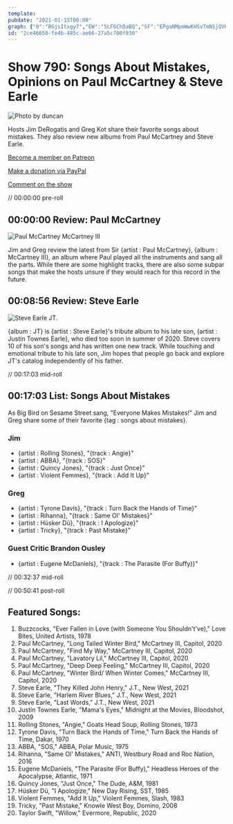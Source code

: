 ```yaml
---
template: 
pubdate: "2021-01-15T00:00"
graph: {"0":"BGjsItxgy7","EW":"5LF6ChDaBQ","SF":"EPgaNMpmWwKHSvTmNSjQVKpX1Y3RCi1JrZIBE7VyGVJBhcLVQOGGa0FVAtzbBCggDowbvQ8tVyzsS5SEGk5PVGqBcf"}
id: "2ce46650-fe4b-485c-ae66-27a5c700f930"
---
```






# Show 790: Songs About Mistakes, Opinions on Paul McCartney & Steve Earle

![Photo by duncan](https://static.soundopinions.org/images/2021/mistake.jpeg)

Hosts Jim DeRogatis and Greg Kot share their favorite songs about mistakes. They also review new albums from Paul McCartney and Steve Earle. 

[Become a member on Patreon](https://www.patreon.com/soundopinions)

[Make a donation via PayPal](https://bit.ly/36zIhZK) 

[Comment on the show](https://www.micdropp.com/studio/5febf006eba45/) 

// 00:00:00 pre-roll



## 00:00:00 Review: Paul McCartney

![Paul McCartney McCartney III](https://static.soundopinions.org/assets/790/02.jpg)

Jim and Greg review the latest from Sir {artist : Paul McCartney}, {album : McCartney III}, an album where Paul played all the instruments and sang all the parts. While there are some highlight tracks, there are also some subpar songs that make the hosts unsure if they would reach for this record in the future.



## 00:08:56 Review: Steve Earle

![Steve Earle JT.](https://static.soundopinions.org/assets/790/EW7.jpg)

{album : JT} is {artist : Steve Earle}'s tribute album to his late son, {artist : Justin Townes Earle}, who died too soon in summer of 2020. Steve covers 10 of his son's songs and has written one new track. While touching and emotional tribute to his late son, Jim hopes that people go back and explore JT's catalog independently of his father.

// 00:17:03 mid-roll



## 00:17:03 List: Songs About Mistakes

As Big Bird on Sesame Street sang, "Everyone Makes Mistakes!" Jim and Greg share some of their favorite {tag : songs about mistakes}.


### Jim

- {artist : Rolling Stones}, "{track : Angie}"
- {artist : ABBA}, "{track : SOS}"
- {artist : Quincy Jones}, "{track : Just Once}"
- {artist : Violent Femmes}, "{track : Add It Up}"


### Greg

- {artist : Tyrone Davis}, "{track : Turn Back the Hands of Time}"
- {artist : Rihanna}, "{track : Same Ol' Mistakes}"
- {artist : Hüsker Dü}, "{track : I Apologize}"
- {artist : Tricky}, "{track : Past Mistake}"


### Guest Critic Brandon Ousley

- {artist : Eugene McDaniels}, "{track : The Parasite (For Buffy)}"

// 00:32:37 mid-roll

// 00:50:41 post-roll



## Featured Songs:

1. Buzzcocks, "Ever Fallen in Love (with Someone You Shouldn't've)," Love Bites, United Artists, 1978
2. Paul McCartney, "Long Tailed Winter Bird," McCartney III, Capitol, 2020
3. Paul McCartney, "Find My Way," McCartney III, Capitol, 2020
4. Paul McCartney, "Lavatory Lil," McCartney III, Capitol, 2020
5. Paul McCartney, "Deep Deep Feeling," McCartney III, Capitol, 2020
6. Paul McCartney, "Winter Bird/ When Winter Comes," McCartney III, Capitol, 2020
7. Steve Earle, "They Killed John Henry," J.T., New West, 2021
8. Steve Earle, "Harlem River Blues," J.T., New West, 2021
9. Steve Earle, "Last Words," J.T., New West, 2021
10. Justin Townes Earle, "Mama's Eyes," Midnight at the Movies, Bloodshot, 2009
11. Rolling Stones, "Angie," Goats Head Soup, Rolling Stones, 1973
12. Tyrone Davis, "Turn Back the Hands of Time," Turn Back the Hands of Time, Dakar, 1970
13. ABBA, "SOS," ABBA, Polar Music, 1975
14. Rihanna, "Same Ol' Mistakes," ANTI, Westbury Road and Roc Nation, 2016
15. Eugene McDaniels, "The Parasite (For Buffy)," Headless Heroes of the Apocalypse, Atlantic, 1971
16. Quincy Jones, "Just Once," The Dude, A&M, 1981
17. Hüsker Dü, "I Apologize," New Day Rising, SST, 1985
18. Violent Femmes, "Add It Up," Violent Femmes, Slash, 1983
19. Tricky, "Past Mistake," Knowle West Boy, Domino, 2008
20. Taylor Swift, "Willow," Evermore, Republic, 2020